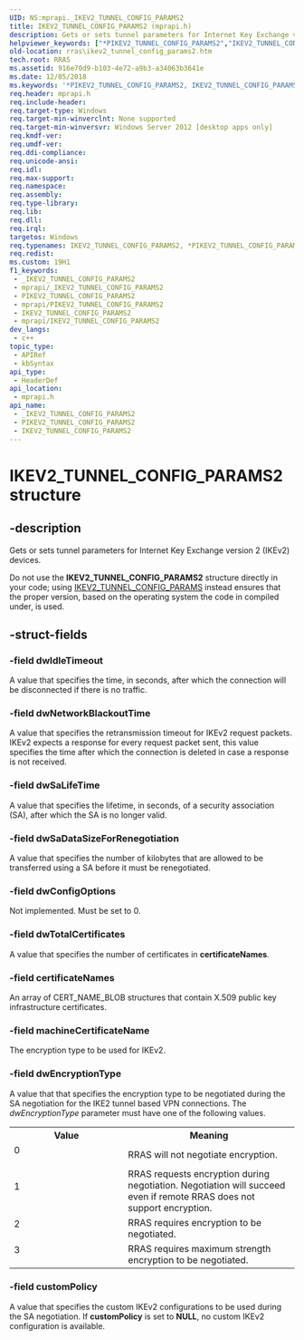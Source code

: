 ```yaml
---
UID: NS:mprapi._IKEV2_TUNNEL_CONFIG_PARAMS2
title: IKEV2_TUNNEL_CONFIG_PARAMS2 (mprapi.h)
description: Gets or sets tunnel parameters for Internet Key Exchange version 2 (IKEv2) devices.
helpviewer_keywords: ["*PIKEV2_TUNNEL_CONFIG_PARAMS2","IKEV2_TUNNEL_CONFIG_PARAMS2","IKEV2_TUNNEL_CONFIG_PARAMS2 structure [RAS]","PIKEV2_TUNNEL_CONFIG_PARAMS2","PIKEV2_TUNNEL_CONFIG_PARAMS2 structure pointer [RAS]","mprapi/IKEV2_TUNNEL_CONFIG_PARAMS2","mprapi/PIKEV2_TUNNEL_CONFIG_PARAMS2","rras.ikev2_tunnel_config_params2"]
old-location: rras\ikev2_tunnel_config_params2.htm
tech.root: RRAS
ms.assetid: 916e70d9-b103-4e72-a9b3-a34063b3641e
ms.date: 12/05/2018
ms.keywords: '*PIKEV2_TUNNEL_CONFIG_PARAMS2, IKEV2_TUNNEL_CONFIG_PARAMS2, IKEV2_TUNNEL_CONFIG_PARAMS2 structure [RAS], PIKEV2_TUNNEL_CONFIG_PARAMS2, PIKEV2_TUNNEL_CONFIG_PARAMS2 structure pointer [RAS], mprapi/IKEV2_TUNNEL_CONFIG_PARAMS2, mprapi/PIKEV2_TUNNEL_CONFIG_PARAMS2, rras.ikev2_tunnel_config_params2'
req.header: mprapi.h
req.include-header: 
req.target-type: Windows
req.target-min-winverclnt: None supported
req.target-min-winversvr: Windows Server 2012 [desktop apps only]
req.kmdf-ver: 
req.umdf-ver: 
req.ddi-compliance: 
req.unicode-ansi: 
req.idl: 
req.max-support: 
req.namespace: 
req.assembly: 
req.type-library: 
req.lib: 
req.dll: 
req.irql: 
targetos: Windows
req.typenames: IKEV2_TUNNEL_CONFIG_PARAMS2, *PIKEV2_TUNNEL_CONFIG_PARAMS2
req.redist: 
ms.custom: 19H1
f1_keywords:
 - _IKEV2_TUNNEL_CONFIG_PARAMS2
 - mprapi/_IKEV2_TUNNEL_CONFIG_PARAMS2
 - PIKEV2_TUNNEL_CONFIG_PARAMS2
 - mprapi/PIKEV2_TUNNEL_CONFIG_PARAMS2
 - IKEV2_TUNNEL_CONFIG_PARAMS2
 - mprapi/IKEV2_TUNNEL_CONFIG_PARAMS2
dev_langs:
 - c++
topic_type:
 - APIRef
 - kbSyntax
api_type:
 - HeaderDef
api_location:
 - mprapi.h
api_name:
 - _IKEV2_TUNNEL_CONFIG_PARAMS2
 - PIKEV2_TUNNEL_CONFIG_PARAMS2
 - IKEV2_TUNNEL_CONFIG_PARAMS2
---
```


# IKEV2_TUNNEL_CONFIG_PARAMS2 structure


## -description

Gets or sets tunnel parameters for Internet Key Exchange version 2 (IKEv2) devices.

Do not use the <b>IKEV2_TUNNEL_CONFIG_PARAMS2</b> structure directly in your code; using <a href="/windows/desktop/RRAS/router-management-data-types">IKEV2_TUNNEL_CONFIG_PARAMS</a> instead ensures that the proper version, based on the operating system the code in compiled under, is used.

## -struct-fields

### -field dwIdleTimeout

A value that specifies the time, in seconds, after which the connection will be disconnected if there is no traffic.

### -field dwNetworkBlackoutTime

A value that specifies the retransmission timeout for IKEv2 request packets. IKEv2 expects a response for every request packet sent, this value specifies the time after which the connection is deleted in case a response is not received.

### -field dwSaLifeTime

A value that specifies the lifetime, in seconds, of a security association (SA), after which the SA is no longer valid.

### -field dwSaDataSizeForRenegotiation

A value that specifies the number of kilobytes that are allowed to be transferred using a SA before it must be renegotiated.

### -field dwConfigOptions

Not implemented. Must be set to 0.

### -field dwTotalCertificates

A value that specifies the number of certificates in <b>certificateNames</b>.

### -field certificateNames

An array of CERT_NAME_BLOB structures that contain X.509 public key infrastructure certificates.

### -field machineCertificateName

The encryption type to be used for IKEv2.

### -field dwEncryptionType

A value that  that specifies the encryption type to be negotiated during  the SA negotiation for the IKE2 tunnel based VPN connections. The <i>dwEncryptionType</i> parameter must have one of the following values.

<table>
<tr>
<th>Value</th>
<th>Meaning</th>
</tr>
<tr>
<td width="40%">
<dl>
<dt>0</dt>
</dl>
</td>
<td width="60%">
RRAS will not negotiate encryption.

</td>
</tr>
<tr>
<td width="40%">
<dl>
<dt>1</dt>
</dl>
</td>
<td width="60%">
RRAS requests encryption during negotiation. Negotiation will succeed even if remote RRAS does not support encryption.

</td>
</tr>
<tr>
<td width="40%">
<dl>
<dt>2</dt>
</dl>
</td>
<td width="60%">
RRAS requires encryption to be negotiated.

</td>
</tr>
<tr>
<td width="40%">
<dl>
<dt>3</dt>
</dl>
</td>
<td width="60%">
RRAS requires maximum strength encryption to be negotiated.

</td>
</tr>
</table>

### -field customPolicy

A value that specifies the custom IKEv2 configurations to be used during  the SA negotiation. If <b>customPolicy</b> is set to <b>NULL</b>, no custom IKEv2 configuration is available.

